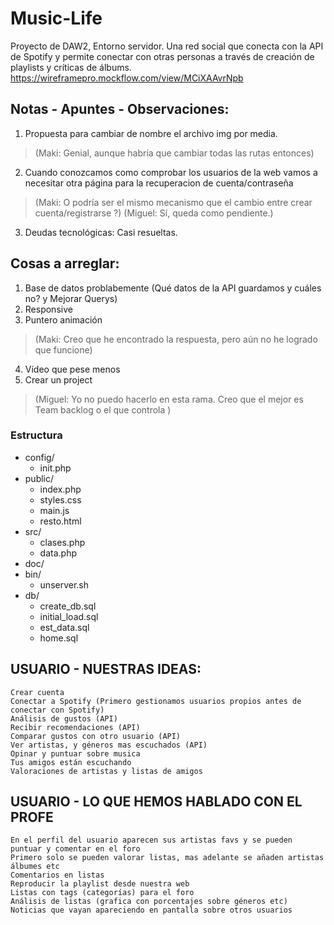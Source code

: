 # Music-Life
Proyecto de DAW2, Entorno servidor. Una red social que conecta con la API de Spotify y permite conectar con otras personas a través de creación de playlists y críticas de álbums.
https://wireframepro.mockflow.com/view/MCiXAAvrNpb

## Notas - Apuntes - Observaciones:
1. Propuesta para cambiar de nombre el archivo img por media.  
>(Maki: Genial, aunque habría que cambiar todas las rutas entonces)

2. Cuando conozcamos como comprobar los usuarios de la web vamos a necesitar otra página para la recuperacion de cuenta/contraseña  
>(Maki: O podría ser el mismo mecanismo que el cambio entre crear cuenta/registrarse ?)
>(Miguel: Sí, queda como pendiente.)

3. Deudas tecnológicas: Casi resueltas. 


## Cosas a arreglar:
1. Base de datos problabemente (Qué datos de la API guardamos y cuáles no? y Mejorar Querys)  
1. Responsive  
1. Puntero animación  
>(Maki: Creo que he encontrado la respuesta, pero aún no he logrado que funcione)


4. Vídeo que pese menos  
5. Crear un project  
>(Miguel: Yo no puedo hacerlo en esta rama. Creo que el mejor es Team backlog o el que controla )  
### Estructura
- config/
  - init.php
- public/
  - index.php
  - styles.css
  - main.js
  - resto.html
- src/
  - clases.php
  - data.php
- doc/
- bin/
  - unserver.sh
- db/
  - create_db.sql
  - initial_load.sql
  - est_data.sql
  - home.sql

## USUARIO - NUESTRAS IDEAS:
	Crear cuenta
	Conectar a Spotify (Primero gestionamos usuarios propios antes de conectar con Spotify)
	Análisis de gustos (API)
	Recibir recomendaciones (API)
	Comparar gustos con otro usuario (API)
	Ver artistas, y géneros mas escuchados (API)
	Opinar y puntuar sobre musica
	Tus amigos están escuchando
	Valoraciones de artistas y listas de amigos

## USUARIO - LO QUE HEMOS HABLADO CON EL PROFE
	En el perfil del usuario aparecen sus artistas favs y se pueden puntuar y comentar en el foro
	Primero solo se pueden valorar listas, mas adelante se añaden artistas álbumes etc
	Comentarios en listas
	Reproducir la playlist desde nuestra web
	Listas con tags (categorías) para el foro
	Análisis de listas (grafica con porcentajes sobre géneros etc)
	Noticias que vayan apareciendo en pantalla sobre otros usuarios
